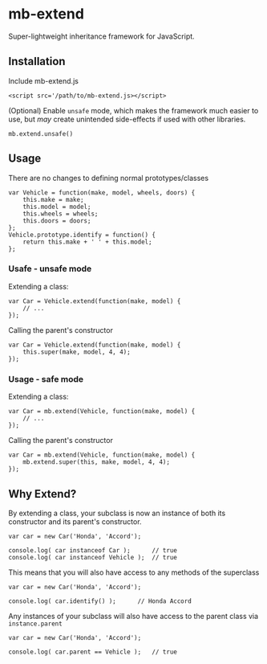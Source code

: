 # mb-extend

Super-lightweight inheritance framework for JavaScript.

## Installation

Include mb-extend.js

    <script src='/path/to/mb-extend.js></script>

(Optional) Enable `unsafe` mode, which makes the framework much easier to use, but *may* create unintended side-effects if used with other libraries.

    mb.extend.unsafe()

## Usage

There are no changes to defining normal prototypes/classes

    var Vehicle = function(make, model, wheels, doors) {
        this.make = make;
        this.model = model;
        this.wheels = wheels;
        this.doors = doors;
    };
    Vehicle.prototype.identify = function() {
        return this.make + ' ' + this.model;
    };

### Usafe - unsafe mode

Extending a class:

    var Car = Vehicle.extend(function(make, model) {
        // ...
    });

Calling the parent's constructor

    var Car = Vehicle.extend(function(make, model) {
        this.super(make, model, 4, 4);
    });

### Usage - safe mode

Extending a class:

    var Car = mb.extend(Vehicle, function(make, model) {
        // ...
    });

Calling the parent's constructor

    var Car = mb.extend(Vehicle, function(make, model) {
        mb.extend.super(this, make, model, 4, 4);
    });

## Why Extend?

By extending a class, your subclass is now an instance of both its constructor and its parent's constructor.

    var car = new Car('Honda', 'Accord');

    console.log( car instanceof Car );      // true
    console.log( car instanceof Vehicle );  // true

This means that you will also have access to any methods of the superclass

    var car = new Car('Honda', 'Accord');

    console.log( car.identify() );      // Honda Accord

Any instances of your subclass will also have access to the parent class via `instance.parent`

    var car = new Car('Honda', 'Accord');

    console.log( car.parent == Vehicle );   // true
